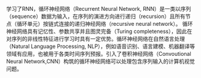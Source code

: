 学习了RNN，循环神经网络（Recurrent Neural Network, RNN）是一类以序列（sequence）数据为输入，在序列的演进方向进行递归（recursion）且所有节点（循环单元）按链式连接的递归神经网络（recursive neural network）。
循环神经网络具有记忆性、参数共享并且图灵完备（Turing completeness），因此在对序列的非线性特征进行学习时具有一定优势。循环神经网络在自然语言处理（Natural Language Processing, NLP），例如语音识别、语言建模、机器翻译等领域有应用，也被用于各类时间序列预报。引入了卷积神经网络（Convoutional Neural Network,CNN）构筑的循环神经网络可以处理包含序列输入的计算机视觉问题。
